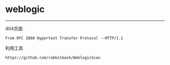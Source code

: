 # weblogic

---

404页面

```
From RFC 2068 Hypertext Transfer Protocol --HTTP/1.1

```

利用工具

```
https://github.com/rabbitmask/WeblogicScan
```

